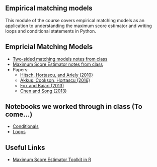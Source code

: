 ## Empirical matching models
This module of the course covers empirical matching models as an application to understanding the maximum score estimator and writing loops and conditional statements in Python.

## Empricial Matching Models
* [Two-sided matching models notes from class](https://github.com/jdebacker/CompEcon_Fall19/blob/master/Matching/Notes_MatchingTheory.pdf)
* [Maximum Score Estimator notes from class](https://github.com/jdebacker/CompEcon_Fall19/blob/master/Matching/Notes_MaxScoreEstimator.pdf)
* Papers:
    * [Hitsch, Hortascu, and Ariely (2010)](https://www.aeaweb.org/articles?id=10.1257/aer.100.1.130)
    * [Akkus, Cookson, Hortascu (2016)](http://pubsonline.informs.org/doi/pdf/10.1287/mnsc.2015.2245)
    * [Fox and Bajari (2013)](http://fox.web.rice.edu/published-papers/fox-and-bajari-aej-micro.pdf)
    * [Chen and Song (2013)](http://www.sciencedirect.com/science/article/pii/S0167718712001245)


## Notebooks we worked through in class (To come...)

* [Conditionals](https://github.com/jdebacker/CompEcon_Fall19/blob/master/Matching/Conditionals.ipynb)
* [Loops](https://github.com/jdebacker/CompEcon_Fall19/blob/master/Matching/Loops.ipynb)

## Useful Links

* [Maximum Score Estimator Toolkit in R](https://github.com/tatlchri/MSE-R)
